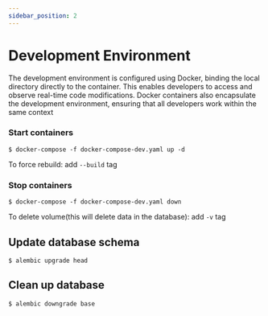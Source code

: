 ```yaml
---
sidebar_position: 2
---
```

# Development Environment
The development environment is configured using Docker, binding the local directory directly to the container. This enables developers to access and observe real-time code modifications. Docker containers also encapsulate the development environment, ensuring that all developers work within the same context


### Start containers
```
$ docker-compose -f docker-compose-dev.yaml up -d
```

To force rebuild: add `--build` tag

### Stop containers
```
$ docker-compose -f docker-compose-dev.yaml down
```

To delete volume(this will delete data in the database): add `-v` tag

## Update database schema

```
$ alembic upgrade head
```

## Clean up database
```
$ alembic downgrade base
```